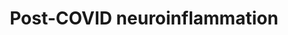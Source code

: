 ---
annotations:
- id: PW:0000003
  parent: signaling pathway
  type: Pathway Ontology
  value: signaling pathway
- id: DOID:0080600
  parent: disease by infectious agent
  type: Disease Ontology
  value: COVID-19
authors:
- Laura Admiraal
- Egonw
- Khanspers
citedin: ''
communities: []
description: Post-COVID is the sequela disease of COVID-19, a SARS-CoV-2 infectious
  disease that is characterized by long-term persistent symptoms. To understand the
  underlying disease mechanisms of post-COVID and the role of persistent neuroinflammation
  herein, this pathway visualizes the direct and indirect route of SARS-CoV-2-mediated
  neuroinflammation, which may induce dysautonomia, a major post-COVID symptom. The
  direct and indirect route are subdivided in a neurological and hematological, and
  a neurological and humoral route, respectively.
last-edited: 2024-06-22
ndex: null
organisms:
- Homo sapiens
redirect_from:
- /index.php/Pathway:WP5485
- /instance/WP5485
- /instance/WP5485_r134118
revision: r134118
schema-jsonld:
- '@context': https://schema.org/
  '@id': https://wikipathways.github.io/pathways/WP5485.html
  '@type': Dataset
  creator:
    '@type': Organization
    name: WikiPathways
  description: Post-COVID is the sequela disease of COVID-19, a SARS-CoV-2 infectious
    disease that is characterized by long-term persistent symptoms. To understand
    the underlying disease mechanisms of post-COVID and the role of persistent neuroinflammation
    herein, this pathway visualizes the direct and indirect route of SARS-CoV-2-mediated
    neuroinflammation, which may induce dysautonomia, a major post-COVID symptom.
    The direct and indirect route are subdivided in a neurological and hematological,
    and a neurological and humoral route, respectively.
  keywords:
  - ACE2
  - CCL11
  - CXCL8
  - E protein
  - FURIN
  - GFAP
  - HMGB1
  - IFNG
  - IL10
  - IL12A
  - IL18
  - IL1A
  - IL1B
  - IL2
  - IL4
  - IL6
  - IL8
  - INF2A
  - MAPK1
  - NF-κB inhibitor
  - TLR3
  - TLR4
  - TLR7
  - TLR8
  - TMPRSS2
  - TNF
  - substance P(3+)
  license: CC0
  name: Post-COVID neuroinflammation
seo: CreativeWork
title: Post-COVID neuroinflammation
wpid: WP5485
---